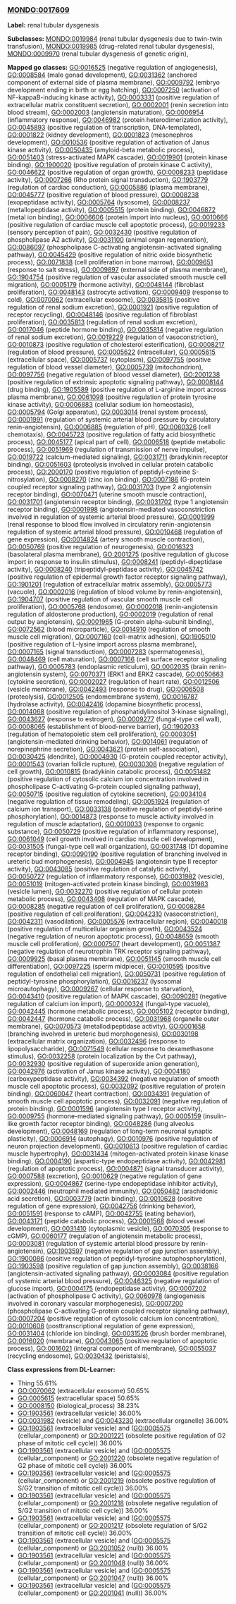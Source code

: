 
### [MONDO:0017609](http://purl.obolibrary.org/obo/MONDO_0017609)
**Label:** renal tubular dysgenesis

**Subclasses:** [MONDO:0019984](http://purl.obolibrary.org/obo/MONDO_0019984) (renal tubular dysgenesis due to twin-twin transfusion), [MONDO:0019985](http://purl.obolibrary.org/obo/MONDO_0019985) (drug-related renal tubular dysgenesis), [MONDO:0009970](http://purl.obolibrary.org/obo/MONDO_0009970) (renal tubular dysgenesis of genetic origin), 

**Mapped go classes:** [GO:0016525](http://purl.obolibrary.org/obo/GO_0016525) (negative regulation of angiogenesis), [GO:0008584](http://purl.obolibrary.org/obo/GO_0008584) (male gonad development), [GO:0031362](http://purl.obolibrary.org/obo/GO_0031362) (anchored component of external side of plasma membrane), [GO:0009792](http://purl.obolibrary.org/obo/GO_0009792) (embryo development ending in birth or egg hatching), [GO:0007250](http://purl.obolibrary.org/obo/GO_0007250) (activation of NF-kappaB-inducing kinase activity), [GO:0003331](http://purl.obolibrary.org/obo/GO_0003331) (positive regulation of extracellular matrix constituent secretion), [GO:0002001](http://purl.obolibrary.org/obo/GO_0002001) (renin secretion into blood stream), [GO:0002003](http://purl.obolibrary.org/obo/GO_0002003) (angiotensin maturation), [GO:0006954](http://purl.obolibrary.org/obo/GO_0006954) (inflammatory response), [GO:0046982](http://purl.obolibrary.org/obo/GO_0046982) (protein heterodimerization activity), [GO:0045893](http://purl.obolibrary.org/obo/GO_0045893) (positive regulation of transcription, DNA-templated), [GO:0001822](http://purl.obolibrary.org/obo/GO_0001822) (kidney development), [GO:0001823](http://purl.obolibrary.org/obo/GO_0001823) (mesonephros development), [GO:0010536](http://purl.obolibrary.org/obo/GO_0010536) (positive regulation of activation of Janus kinase activity), [GO:0050435](http://purl.obolibrary.org/obo/GO_0050435) (amyloid-beta metabolic process), [GO:0051403](http://purl.obolibrary.org/obo/GO_0051403) (stress-activated MAPK cascade), [GO:0019901](http://purl.obolibrary.org/obo/GO_0019901) (protein kinase binding), [GO:1900020](http://purl.obolibrary.org/obo/GO_1900020) (positive regulation of protein kinase C activity), [GO:0046622](http://purl.obolibrary.org/obo/GO_0046622) (positive regulation of organ growth), [GO:0008233](http://purl.obolibrary.org/obo/GO_0008233) (peptidase activity), [GO:0007266](http://purl.obolibrary.org/obo/GO_0007266) (Rho protein signal transduction), [GO:1903779](http://purl.obolibrary.org/obo/GO_1903779) (regulation of cardiac conduction), [GO:0005886](http://purl.obolibrary.org/obo/GO_0005886) (plasma membrane), [GO:0045777](http://purl.obolibrary.org/obo/GO_0045777) (positive regulation of blood pressure), [GO:0008238](http://purl.obolibrary.org/obo/GO_0008238) (exopeptidase activity), [GO:0005764](http://purl.obolibrary.org/obo/GO_0005764) (lysosome), [GO:0008237](http://purl.obolibrary.org/obo/GO_0008237) (metallopeptidase activity), [GO:0005515](http://purl.obolibrary.org/obo/GO_0005515) (protein binding), [GO:0046872](http://purl.obolibrary.org/obo/GO_0046872) (metal ion binding), [GO:0006606](http://purl.obolibrary.org/obo/GO_0006606) (protein import into nucleus), [GO:0010666](http://purl.obolibrary.org/obo/GO_0010666) (positive regulation of cardiac muscle cell apoptotic process), [GO:0019233](http://purl.obolibrary.org/obo/GO_0019233) (sensory perception of pain), [GO:0032430](http://purl.obolibrary.org/obo/GO_0032430) (positive regulation of phospholipase A2 activity), [GO:0031100](http://purl.obolibrary.org/obo/GO_0031100) (animal organ regeneration), [GO:0086097](http://purl.obolibrary.org/obo/GO_0086097) (phospholipase C-activating angiotensin-activated signaling pathway), [GO:0045429](http://purl.obolibrary.org/obo/GO_0045429) (positive regulation of nitric oxide biosynthetic process), [GO:0071838](http://purl.obolibrary.org/obo/GO_0071838) (cell proliferation in bone marrow), [GO:0009651](http://purl.obolibrary.org/obo/GO_0009651) (response to salt stress), [GO:0009897](http://purl.obolibrary.org/obo/GO_0009897) (external side of plasma membrane), [GO:1904754](http://purl.obolibrary.org/obo/GO_1904754) (positive regulation of vascular associated smooth muscle cell migration), [GO:0005179](http://purl.obolibrary.org/obo/GO_0005179) (hormone activity), [GO:0048144](http://purl.obolibrary.org/obo/GO_0048144) (fibroblast proliferation), [GO:0048143](http://purl.obolibrary.org/obo/GO_0048143) (astrocyte activation), [GO:0009409](http://purl.obolibrary.org/obo/GO_0009409) (response to cold), [GO:0070062](http://purl.obolibrary.org/obo/GO_0070062) (extracellular exosome), [GO:0035815](http://purl.obolibrary.org/obo/GO_0035815) (positive regulation of renal sodium excretion), [GO:0001921](http://purl.obolibrary.org/obo/GO_0001921) (positive regulation of receptor recycling), [GO:0048146](http://purl.obolibrary.org/obo/GO_0048146) (positive regulation of fibroblast proliferation), [GO:0035813](http://purl.obolibrary.org/obo/GO_0035813) (regulation of renal sodium excretion), [GO:0017046](http://purl.obolibrary.org/obo/GO_0017046) (peptide hormone binding), [GO:0035814](http://purl.obolibrary.org/obo/GO_0035814) (negative regulation of renal sodium excretion), [GO:0019229](http://purl.obolibrary.org/obo/GO_0019229) (regulation of vasoconstriction), [GO:0010873](http://purl.obolibrary.org/obo/GO_0010873) (positive regulation of cholesterol esterification), [GO:0008217](http://purl.obolibrary.org/obo/GO_0008217) (regulation of blood pressure), [GO:0005622](http://purl.obolibrary.org/obo/GO_0005622) (intracellular), [GO:0005615](http://purl.obolibrary.org/obo/GO_0005615) (extracellular space), [GO:0005737](http://purl.obolibrary.org/obo/GO_0005737) (cytoplasm), [GO:0097755](http://purl.obolibrary.org/obo/GO_0097755) (positive regulation of blood vessel diameter), [GO:0005739](http://purl.obolibrary.org/obo/GO_0005739) (mitochondrion), [GO:0097756](http://purl.obolibrary.org/obo/GO_0097756) (negative regulation of blood vessel diameter), [GO:2001238](http://purl.obolibrary.org/obo/GO_2001238) (positive regulation of extrinsic apoptotic signaling pathway), [GO:0008144](http://purl.obolibrary.org/obo/GO_0008144) (drug binding), [GO:1905589](http://purl.obolibrary.org/obo/GO_1905589) (positive regulation of L-arginine import across plasma membrane), [GO:0061098](http://purl.obolibrary.org/obo/GO_0061098) (positive regulation of protein tyrosine kinase activity), [GO:0006883](http://purl.obolibrary.org/obo/GO_0006883) (cellular sodium ion homeostasis), [GO:0005794](http://purl.obolibrary.org/obo/GO_0005794) (Golgi apparatus), [GO:0003014](http://purl.obolibrary.org/obo/GO_0003014) (renal system process), [GO:0001991](http://purl.obolibrary.org/obo/GO_0001991) (regulation of systemic arterial blood pressure by circulatory renin-angiotensin), [GO:0006885](http://purl.obolibrary.org/obo/GO_0006885) (regulation of pH), [GO:0060326](http://purl.obolibrary.org/obo/GO_0060326) (cell chemotaxis), [GO:0045723](http://purl.obolibrary.org/obo/GO_0045723) (positive regulation of fatty acid biosynthetic process), [GO:0045177](http://purl.obolibrary.org/obo/GO_0045177) (apical part of cell), [GO:0006518](http://purl.obolibrary.org/obo/GO_0006518) (peptide metabolic process), [GO:0051969](http://purl.obolibrary.org/obo/GO_0051969) (regulation of transmission of nerve impulse), [GO:0019722](http://purl.obolibrary.org/obo/GO_0019722) (calcium-mediated signaling), [GO:0031711](http://purl.obolibrary.org/obo/GO_0031711) (bradykinin receptor binding), [GO:0051603](http://purl.obolibrary.org/obo/GO_0051603) (proteolysis involved in cellular protein catabolic process), [GO:2000170](http://purl.obolibrary.org/obo/GO_2000170) (positive regulation of peptidyl-cysteine S-nitrosylation), [GO:0008270](http://purl.obolibrary.org/obo/GO_0008270) (zinc ion binding), [GO:0007186](http://purl.obolibrary.org/obo/GO_0007186) (G-protein coupled receptor signaling pathway), [GO:0031703](http://purl.obolibrary.org/obo/GO_0031703) (type 2 angiotensin receptor binding), [GO:0070471](http://purl.obolibrary.org/obo/GO_0070471) (uterine smooth muscle contraction), [GO:0031701](http://purl.obolibrary.org/obo/GO_0031701) (angiotensin receptor binding), [GO:0031702](http://purl.obolibrary.org/obo/GO_0031702) (type 1 angiotensin receptor binding), [GO:0001998](http://purl.obolibrary.org/obo/GO_0001998) (angiotensin-mediated vasoconstriction involved in regulation of systemic arterial blood pressure), [GO:0001999](http://purl.obolibrary.org/obo/GO_0001999) (renal response to blood flow involved in circulatory renin-angiotensin regulation of systemic arterial blood pressure), [GO:0010468](http://purl.obolibrary.org/obo/GO_0010468) (regulation of gene expression), [GO:0014824](http://purl.obolibrary.org/obo/GO_0014824) (artery smooth muscle contraction), [GO:0050769](http://purl.obolibrary.org/obo/GO_0050769) (positive regulation of neurogenesis), [GO:0016323](http://purl.obolibrary.org/obo/GO_0016323) (basolateral plasma membrane), [GO:2001275](http://purl.obolibrary.org/obo/GO_2001275) (positive regulation of glucose import in response to insulin stimulus), [GO:0008241](http://purl.obolibrary.org/obo/GO_0008241) (peptidyl-dipeptidase activity), [GO:0008240](http://purl.obolibrary.org/obo/GO_0008240) (tripeptidyl-peptidase activity), [GO:0045742](http://purl.obolibrary.org/obo/GO_0045742) (positive regulation of epidermal growth factor receptor signaling pathway), [GO:1901201](http://purl.obolibrary.org/obo/GO_1901201) (regulation of extracellular matrix assembly), [GO:0005773](http://purl.obolibrary.org/obo/GO_0005773) (vacuole), [GO:0002016](http://purl.obolibrary.org/obo/GO_0002016) (regulation of blood volume by renin-angiotensin), [GO:1904707](http://purl.obolibrary.org/obo/GO_1904707) (positive regulation of vascular smooth muscle cell proliferation), [GO:0005768](http://purl.obolibrary.org/obo/GO_0005768) (endosome), [GO:0002018](http://purl.obolibrary.org/obo/GO_0002018) (renin-angiotensin regulation of aldosterone production), [GO:0002019](http://purl.obolibrary.org/obo/GO_0002019) (regulation of renal output by angiotensin), [GO:0001965](http://purl.obolibrary.org/obo/GO_0001965) (G-protein alpha-subunit binding), [GO:0072562](http://purl.obolibrary.org/obo/GO_0072562) (blood microparticle), [GO:0014910](http://purl.obolibrary.org/obo/GO_0014910) (regulation of smooth muscle cell migration), [GO:0007160](http://purl.obolibrary.org/obo/GO_0007160) (cell-matrix adhesion), [GO:1905010](http://purl.obolibrary.org/obo/GO_1905010) (positive regulation of L-lysine import across plasma membrane), [GO:0007165](http://purl.obolibrary.org/obo/GO_0007165) (signal transduction), [GO:0007283](http://purl.obolibrary.org/obo/GO_0007283) (spermatogenesis), [GO:0048469](http://purl.obolibrary.org/obo/GO_0048469) (cell maturation), [GO:0007166](http://purl.obolibrary.org/obo/GO_0007166) (cell surface receptor signaling pathway), [GO:0005783](http://purl.obolibrary.org/obo/GO_0005783) (endoplasmic reticulum), [GO:0002035](http://purl.obolibrary.org/obo/GO_0002035) (brain renin-angiotensin system), [GO:0070371](http://purl.obolibrary.org/obo/GO_0070371) (ERK1 and ERK2 cascade), [GO:0050663](http://purl.obolibrary.org/obo/GO_0050663) (cytokine secretion), [GO:0002027](http://purl.obolibrary.org/obo/GO_0002027) (regulation of heart rate), [GO:0012506](http://purl.obolibrary.org/obo/GO_0012506) (vesicle membrane), [GO:0042493](http://purl.obolibrary.org/obo/GO_0042493) (response to drug), [GO:0006508](http://purl.obolibrary.org/obo/GO_0006508) (proteolysis), [GO:0012505](http://purl.obolibrary.org/obo/GO_0012505) (endomembrane system), [GO:0016787](http://purl.obolibrary.org/obo/GO_0016787) (hydrolase activity), [GO:0042416](http://purl.obolibrary.org/obo/GO_0042416) (dopamine biosynthetic process), [GO:0014068](http://purl.obolibrary.org/obo/GO_0014068) (positive regulation of phosphatidylinositol 3-kinase signaling), [GO:0043627](http://purl.obolibrary.org/obo/GO_0043627) (response to estrogen), [GO:0009277](http://purl.obolibrary.org/obo/GO_0009277) (fungal-type cell wall), [GO:0008065](http://purl.obolibrary.org/obo/GO_0008065) (establishment of blood-nerve barrier), [GO:1902033](http://purl.obolibrary.org/obo/GO_1902033) (regulation of hematopoietic stem cell proliferation), [GO:0003051](http://purl.obolibrary.org/obo/GO_0003051) (angiotensin-mediated drinking behavior), [GO:0014061](http://purl.obolibrary.org/obo/GO_0014061) (regulation of norepinephrine secretion), [GO:0043621](http://purl.obolibrary.org/obo/GO_0043621) (protein self-association), [GO:0030425](http://purl.obolibrary.org/obo/GO_0030425) (dendrite), [GO:0004930](http://purl.obolibrary.org/obo/GO_0004930) (G-protein coupled receptor activity), [GO:0001543](http://purl.obolibrary.org/obo/GO_0001543) (ovarian follicle rupture), [GO:0030308](http://purl.obolibrary.org/obo/GO_0030308) (negative regulation of cell growth), [GO:0010815](http://purl.obolibrary.org/obo/GO_0010815) (bradykinin catabolic process), [GO:0051482](http://purl.obolibrary.org/obo/GO_0051482) (positive regulation of cytosolic calcium ion concentration involved in phospholipase C-activating G-protein coupled signaling pathway), [GO:0050715](http://purl.obolibrary.org/obo/GO_0050715) (positive regulation of cytokine secretion), [GO:0034104](http://purl.obolibrary.org/obo/GO_0034104) (negative regulation of tissue remodeling), [GO:0051924](http://purl.obolibrary.org/obo/GO_0051924) (regulation of calcium ion transport), [GO:0033138](http://purl.obolibrary.org/obo/GO_0033138) (positive regulation of peptidyl-serine phosphorylation), [GO:0014873](http://purl.obolibrary.org/obo/GO_0014873) (response to muscle activity involved in regulation of muscle adaptation), [GO:0010033](http://purl.obolibrary.org/obo/GO_0010033) (response to organic substance), [GO:0050729](http://purl.obolibrary.org/obo/GO_0050729) (positive regulation of inflammatory response), [GO:0061049](http://purl.obolibrary.org/obo/GO_0061049) (cell growth involved in cardiac muscle cell development), [GO:0031505](http://purl.obolibrary.org/obo/GO_0031505) (fungal-type cell wall organization), [GO:0031748](http://purl.obolibrary.org/obo/GO_0031748) (D1 dopamine receptor binding), [GO:0090190](http://purl.obolibrary.org/obo/GO_0090190) (positive regulation of branching involved in ureteric bud morphogenesis), [GO:0004945](http://purl.obolibrary.org/obo/GO_0004945) (angiotensin type II receptor activity), [GO:0043085](http://purl.obolibrary.org/obo/GO_0043085) (positive regulation of catalytic activity), [GO:0050727](http://purl.obolibrary.org/obo/GO_0050727) (regulation of inflammatory response), [GO:0031982](http://purl.obolibrary.org/obo/GO_0031982) (vesicle), [GO:0051019](http://purl.obolibrary.org/obo/GO_0051019) (mitogen-activated protein kinase binding), [GO:0031983](http://purl.obolibrary.org/obo/GO_0031983) (vesicle lumen), [GO:0032270](http://purl.obolibrary.org/obo/GO_0032270) (positive regulation of cellular protein metabolic process), [GO:0043408](http://purl.obolibrary.org/obo/GO_0043408) (regulation of MAPK cascade), [GO:0008285](http://purl.obolibrary.org/obo/GO_0008285) (negative regulation of cell proliferation), [GO:0008284](http://purl.obolibrary.org/obo/GO_0008284) (positive regulation of cell proliferation), [GO:0042310](http://purl.obolibrary.org/obo/GO_0042310) (vasoconstriction), [GO:0042311](http://purl.obolibrary.org/obo/GO_0042311) (vasodilation), [GO:0005576](http://purl.obolibrary.org/obo/GO_0005576) (extracellular region), [GO:0040018](http://purl.obolibrary.org/obo/GO_0040018) (positive regulation of multicellular organism growth), [GO:0043524](http://purl.obolibrary.org/obo/GO_0043524) (negative regulation of neuron apoptotic process), [GO:0048659](http://purl.obolibrary.org/obo/GO_0048659) (smooth muscle cell proliferation), [GO:0007507](http://purl.obolibrary.org/obo/GO_0007507) (heart development), [GO:0051387](http://purl.obolibrary.org/obo/GO_0051387) (negative regulation of neurotrophin TRK receptor signaling pathway), [GO:0009925](http://purl.obolibrary.org/obo/GO_0009925) (basal plasma membrane), [GO:0051145](http://purl.obolibrary.org/obo/GO_0051145) (smooth muscle cell differentiation), [GO:0097225](http://purl.obolibrary.org/obo/GO_0097225) (sperm midpiece), [GO:0010595](http://purl.obolibrary.org/obo/GO_0010595) (positive regulation of endothelial cell migration), [GO:0050731](http://purl.obolibrary.org/obo/GO_0050731) (positive regulation of peptidyl-tyrosine phosphorylation), [GO:0016237](http://purl.obolibrary.org/obo/GO_0016237) (lysosomal microautophagy), [GO:0009267](http://purl.obolibrary.org/obo/GO_0009267) (cellular response to starvation), [GO:0043410](http://purl.obolibrary.org/obo/GO_0043410) (positive regulation of MAPK cascade), [GO:0090281](http://purl.obolibrary.org/obo/GO_0090281) (negative regulation of calcium ion import), [GO:0000324](http://purl.obolibrary.org/obo/GO_0000324) (fungal-type vacuole), [GO:0042445](http://purl.obolibrary.org/obo/GO_0042445) (hormone metabolic process), [GO:0005102](http://purl.obolibrary.org/obo/GO_0005102) (receptor binding), [GO:0042447](http://purl.obolibrary.org/obo/GO_0042447) (hormone catabolic process), [GO:0031968](http://purl.obolibrary.org/obo/GO_0031968) (organelle outer membrane), [GO:0070573](http://purl.obolibrary.org/obo/GO_0070573) (metallodipeptidase activity), [GO:0001658](http://purl.obolibrary.org/obo/GO_0001658) (branching involved in ureteric bud morphogenesis), [GO:0030198](http://purl.obolibrary.org/obo/GO_0030198) (extracellular matrix organization), [GO:0032496](http://purl.obolibrary.org/obo/GO_0032496) (response to lipopolysaccharide), [GO:0071549](http://purl.obolibrary.org/obo/GO_0071549) (cellular response to dexamethasone stimulus), [GO:0032258](http://purl.obolibrary.org/obo/GO_0032258) (protein localization by the Cvt pathway), [GO:0032930](http://purl.obolibrary.org/obo/GO_0032930) (positive regulation of superoxide anion generation), [GO:0042976](http://purl.obolibrary.org/obo/GO_0042976) (activation of Janus kinase activity), [GO:0004180](http://purl.obolibrary.org/obo/GO_0004180) (carboxypeptidase activity), [GO:0034392](http://purl.obolibrary.org/obo/GO_0034392) (negative regulation of smooth muscle cell apoptotic process), [GO:0032092](http://purl.obolibrary.org/obo/GO_0032092) (positive regulation of protein binding), [GO:0060047](http://purl.obolibrary.org/obo/GO_0060047) (heart contraction), [GO:0034391](http://purl.obolibrary.org/obo/GO_0034391) (regulation of smooth muscle cell apoptotic process), [GO:0032091](http://purl.obolibrary.org/obo/GO_0032091) (negative regulation of protein binding), [GO:0001596](http://purl.obolibrary.org/obo/GO_0001596) (angiotensin type I receptor activity), [GO:0009755](http://purl.obolibrary.org/obo/GO_0009755) (hormone-mediated signaling pathway), [GO:0005159](http://purl.obolibrary.org/obo/GO_0005159) (insulin-like growth factor receptor binding), [GO:0048286](http://purl.obolibrary.org/obo/GO_0048286) (lung alveolus development), [GO:0048169](http://purl.obolibrary.org/obo/GO_0048169) (regulation of long-term neuronal synaptic plasticity), [GO:0006914](http://purl.obolibrary.org/obo/GO_0006914) (autophagy), [GO:0010976](http://purl.obolibrary.org/obo/GO_0010976) (positive regulation of neuron projection development), [GO:0010613](http://purl.obolibrary.org/obo/GO_0010613) (positive regulation of cardiac muscle hypertrophy), [GO:0031434](http://purl.obolibrary.org/obo/GO_0031434) (mitogen-activated protein kinase kinase binding), [GO:0004190](http://purl.obolibrary.org/obo/GO_0004190) (aspartic-type endopeptidase activity), [GO:0042981](http://purl.obolibrary.org/obo/GO_0042981) (regulation of apoptotic process), [GO:0004871](http://purl.obolibrary.org/obo/GO_0004871) (signal transducer activity), [GO:0007588](http://purl.obolibrary.org/obo/GO_0007588) (excretion), [GO:0010629](http://purl.obolibrary.org/obo/GO_0010629) (negative regulation of gene expression), [GO:0004867](http://purl.obolibrary.org/obo/GO_0004867) (serine-type endopeptidase inhibitor activity), [GO:0002446](http://purl.obolibrary.org/obo/GO_0002446) (neutrophil mediated immunity), [GO:0050482](http://purl.obolibrary.org/obo/GO_0050482) (arachidonic acid secretion), [GO:0003779](http://purl.obolibrary.org/obo/GO_0003779) (actin binding), [GO:0010628](http://purl.obolibrary.org/obo/GO_0010628) (positive regulation of gene expression), [GO:0042756](http://purl.obolibrary.org/obo/GO_0042756) (drinking behavior), [GO:0051591](http://purl.obolibrary.org/obo/GO_0051591) (response to cAMP), [GO:0042755](http://purl.obolibrary.org/obo/GO_0042755) (eating behavior), [GO:0043171](http://purl.obolibrary.org/obo/GO_0043171) (peptide catabolic process), [GO:0001568](http://purl.obolibrary.org/obo/GO_0001568) (blood vessel development), [GO:0031410](http://purl.obolibrary.org/obo/GO_0031410) (cytoplasmic vesicle), [GO:0070305](http://purl.obolibrary.org/obo/GO_0070305) (response to cGMP), [GO:0060177](http://purl.obolibrary.org/obo/GO_0060177) (regulation of angiotensin metabolic process), [GO:0003081](http://purl.obolibrary.org/obo/GO_0003081) (regulation of systemic arterial blood pressure by renin-angiotensin), [GO:1903597](http://purl.obolibrary.org/obo/GO_1903597) (negative regulation of gap junction assembly), [GO:1900086](http://purl.obolibrary.org/obo/GO_1900086) (positive regulation of peptidyl-tyrosine autophosphorylation), [GO:1903598](http://purl.obolibrary.org/obo/GO_1903598) (positive regulation of gap junction assembly), [GO:0038166](http://purl.obolibrary.org/obo/GO_0038166) (angiotensin-activated signaling pathway), [GO:0003084](http://purl.obolibrary.org/obo/GO_0003084) (positive regulation of systemic arterial blood pressure), [GO:0046325](http://purl.obolibrary.org/obo/GO_0046325) (negative regulation of glucose import), [GO:0004175](http://purl.obolibrary.org/obo/GO_0004175) (endopeptidase activity), [GO:0007202](http://purl.obolibrary.org/obo/GO_0007202) (activation of phospholipase C activity), [GO:0060978](http://purl.obolibrary.org/obo/GO_0060978) (angiogenesis involved in coronary vascular morphogenesis), [GO:0007200](http://purl.obolibrary.org/obo/GO_0007200) (phospholipase C-activating G-protein coupled receptor signaling pathway), [GO:0007204](http://purl.obolibrary.org/obo/GO_0007204) (positive regulation of cytosolic calcium ion concentration), [GO:0010608](http://purl.obolibrary.org/obo/GO_0010608) (posttranscriptional regulation of gene expression), [GO:0031404](http://purl.obolibrary.org/obo/GO_0031404) (chloride ion binding), [GO:0031526](http://purl.obolibrary.org/obo/GO_0031526) (brush border membrane), [GO:0016020](http://purl.obolibrary.org/obo/GO_0016020) (membrane), [GO:0043065](http://purl.obolibrary.org/obo/GO_0043065) (positive regulation of apoptotic process), [GO:0016021](http://purl.obolibrary.org/obo/GO_0016021) (integral component of membrane), [GO:0055037](http://purl.obolibrary.org/obo/GO_0055037) (recycling endosome), [GO:0030432](http://purl.obolibrary.org/obo/GO_0030432) (peristalsis), 

**Class expressions from DL-Learner:**

- Thing 55.61%
- [GO:0070062](http://purl.obolibrary.org/obo/GO_0070062) (extracellular exosome) 50.65%
- [GO:0005615](http://purl.obolibrary.org/obo/GO_0005615) (extracellular space) 50.65%
- [GO:0008150](http://purl.obolibrary.org/obo/GO_0008150) (biological_process) 38.23%
- [GO:1903561](http://purl.obolibrary.org/obo/GO_1903561) (extracellular vesicle) 36.00%
- [GO:0031982](http://purl.obolibrary.org/obo/GO_0031982) (vesicle) and [GO:0043230](http://purl.obolibrary.org/obo/GO_0043230) (extracellular organelle) 36.00%
- [GO:1903561](http://purl.obolibrary.org/obo/GO_1903561) (extracellular vesicle) and ([GO:0005575](http://purl.obolibrary.org/obo/GO_0005575) (cellular_component) or [GO:2001221](http://purl.obolibrary.org/obo/GO_2001221) (obsolete positive regulation of G2 phase of mitotic cell cycle)) 36.00%
- [GO:1903561](http://purl.obolibrary.org/obo/GO_1903561) (extracellular vesicle) and ([GO:0005575](http://purl.obolibrary.org/obo/GO_0005575) (cellular_component) or [GO:2001220](http://purl.obolibrary.org/obo/GO_2001220) (obsolete negative regulation of G2 phase of mitotic cell cycle)) 36.00%
- [GO:1903561](http://purl.obolibrary.org/obo/GO_1903561) (extracellular vesicle) and ([GO:0005575](http://purl.obolibrary.org/obo/GO_0005575) (cellular_component) or [GO:2001219](http://purl.obolibrary.org/obo/GO_2001219) (obsolete positive regulation of S/G2 transition of mitotic cell cycle)) 36.00%
- [GO:1903561](http://purl.obolibrary.org/obo/GO_1903561) (extracellular vesicle) and ([GO:0005575](http://purl.obolibrary.org/obo/GO_0005575) (cellular_component) or [GO:2001218](http://purl.obolibrary.org/obo/GO_2001218) (obsolete negative regulation of S/G2 transition of mitotic cell cycle)) 36.00%
- [GO:1903561](http://purl.obolibrary.org/obo/GO_1903561) (extracellular vesicle) and ([GO:0005575](http://purl.obolibrary.org/obo/GO_0005575) (cellular_component) or [GO:2001217](http://purl.obolibrary.org/obo/GO_2001217) (obsolete regulation of S/G2 transition of mitotic cell cycle)) 36.00%
- [GO:1903561](http://purl.obolibrary.org/obo/GO_1903561) (extracellular vesicle) and ([GO:0005575](http://purl.obolibrary.org/obo/GO_0005575) (cellular_component) or [GO:2001052](http://purl.obolibrary.org/obo/GO_2001052) (null)) 36.00%
- [GO:1903561](http://purl.obolibrary.org/obo/GO_1903561) (extracellular vesicle) and ([GO:0005575](http://purl.obolibrary.org/obo/GO_0005575) (cellular_component) or [GO:2001048](http://purl.obolibrary.org/obo/GO_2001048) (null)) 36.00%
- [GO:1903561](http://purl.obolibrary.org/obo/GO_1903561) (extracellular vesicle) and ([GO:0005575](http://purl.obolibrary.org/obo/GO_0005575) (cellular_component) or [GO:2001047](http://purl.obolibrary.org/obo/GO_2001047) (null)) 36.00%
- [GO:1903561](http://purl.obolibrary.org/obo/GO_1903561) (extracellular vesicle) and ([GO:0005575](http://purl.obolibrary.org/obo/GO_0005575) (cellular_component) or [GO:2001041](http://purl.obolibrary.org/obo/GO_2001041) (null)) 36.00%



